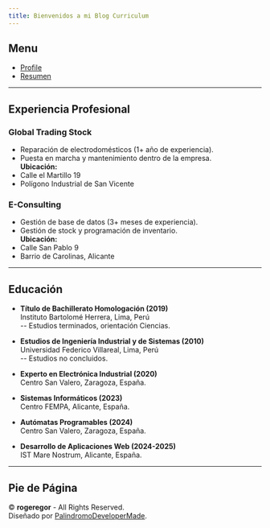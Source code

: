 ```yaml
---
title: Bienvenidos a mi Blog Curriculum
---
```


## Menu
- [Profile](README#)
- [Resumen](RESUMEN#)

---

## Experiencia Profesional

### Global Trading Stock
- Reparación de electrodomésticos (1+ año de experiencia).
- Puesta en marcha y mantenimiento dentro de la empresa.  
**Ubicación:**
- Calle el Martillo 19
- Polígono Industrial de San Vicente  

### E-Consulting
- Gestión de base de datos (3+ meses de experiencia).
- Gestión de stock y programación de inventario.  
**Ubicación:**
- Calle San Pablo 9
- Barrio de Carolinas, Alicante  

---

## Educación

- **Título de Bachillerato Homologación (2019)**  
  Instituto Bartolomé Herrera, Lima, Perú  
  -- Estudios terminados, orientación Ciencias.

- **Estudios de Ingeniería Industrial y de Sistemas (2010)**  
  Universidad Federico Villareal, Lima, Perú  
  -- Estudios no concluidos.

- **Experto en Electrónica Industrial (2020)**  
  Centro San Valero, Zaragoza, España.

- **Sistemas Informáticos (2023)**  
  Centro FEMPA, Alicante, España.  

- **Autómatas Programables (2024)**  
  Centro San Valero, Zaragoza, España.

- **Desarrollo de Aplicaciones Web (2024-2025)**  
  IST Mare Nostrum, Alicante, España.  

---

## Pie de Página

© **rogeregor** - All Rights Reserved.  
Diseñado por [PalindromoDeveloperMade](#).
